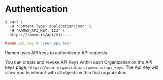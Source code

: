 # Authentication

```shell
$ curl \
  -H "Content-Type: application/json" \
  -H "RAMEN_API_KEY: 123" \
  https://ramen.is/api/v1/....
```

```ruby
Ramen.api_key = "your_api_key"
```

Ramen uses API keys to authenticate API requests. 

You can create and revoke API Keys within each Organization on the API keys 
page, `https://your-organization.ramen.is/api_keys`. The Api Key will allow 
you to interact with all objects within that organization.
